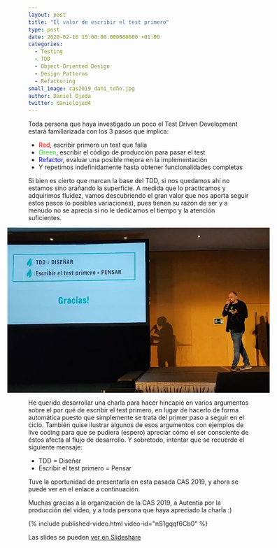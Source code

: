 ```yaml
---
layout: post
title: "El valor de escribir el test primero"
type: post
date: 2020-02-16 15:00:00.000000000 +01:00
categories:
  - Testing
  - TDD
  - Object-Oriented Design
  - Design Patterns
  - Refactoring
small_image: cas2019_dani_toño.jpg
author: Daniel Ojeda
twitter: danielojed4
---
```


Toda persona que haya investigado un poco el Test Driven Development estará familiarizada con los 3 pasos que implica:

- <span style="color: red">Red</span>, escribir primero un test que falla
- <span style="color: limegreen">Green</span>, escribir el código de producción para pasar el test
- <span style="color: blue">Refactor</span>, evaluar una posible mejora en la implementación
- Y repetimos indefinidamente hasta obtener funcionalidades completas

Si bien es cierto que marcan la base del TDD, si nos quedamos ahí no estamos sino arañando la superficie.
A medida que lo practicamos y adquirimos fluidez, vamos descubriendo el gran valor que nos aporta seguir estos pasos (o posibles variaciones), pues tienen su razón de ser y a menudo no se aprecia si no le dedicamos el tiempo y la atención suficientes.

<div style="display: flex; justify-content: center; margin: 10px 0">
    <img style="max-width: 600px" src="/assets/charla_dani_cas2019.png" alt="Dani CAS 2019" />
</div>

He querido desarrollar una charla para hacer hincapié en varios argumentos sobre el por qué de escribir el test primero, en lugar de hacerlo de forma automática puesto que simplemente se trata del primer paso a seguir en el ciclo. También quise ilustrar algunos de esos argumentos con ejemplos de live coding para que se pudiera (espero) apreciar cómo el ser consciente de éstos afecta al flujo de desarrollo. Y sobretodo, intentar que se recuerde el siguiente mensaje:

* TDD = Diseñar
* Escribir el test primero = Pensar

Tuve la oportunidad de presentarla en esta pasada CAS 2019, y ahora se puede ver en el enlace a continuación.

Muchas gracias a la organización de la CAS 2019, a Autentia por la producción del vídeo, y a toda persona que haya apreciado la charla :)

{% include published-video.html video-id="nS1gqqf6Cb0" %}

Las slides se pueden [ver en Slideshare](https://www.slideshare.net/DanielOjedaLoisel/tdd-no-es-escribir-el-test-primero)
